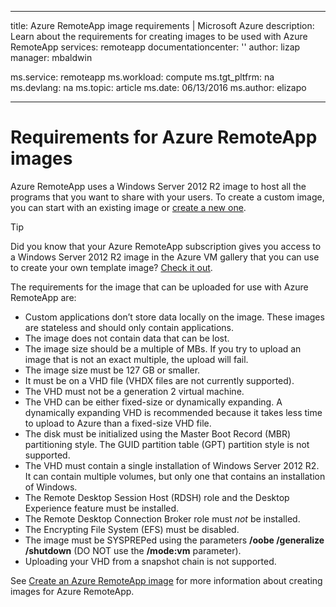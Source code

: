 
---
title: Azure RemoteApp image requirements | Microsoft Azure
description: Learn about the requirements for creating images to be used with Azure RemoteApp
services: remoteapp
documentationcenter: ''
author: lizap
manager: mbaldwin

ms.service: remoteapp
ms.workload: compute
ms.tgt_pltfrm: na
ms.devlang: na
ms.topic: article
ms.date: 06/13/2016
ms.author: elizapo

---
# Requirements for Azure RemoteApp images
Azure RemoteApp uses a Windows Server 2012 R2 image to host all the programs that you want to share with your users. To create a custom image, you can start with an existing image or [create a new one](remoteapp-create-custom-image.md).

> [!TIP]
> Did you know that your Azure RemoteApp subscription gives you access to a Windows Server 2012 R2 image in the Azure VM gallery that you can use to create your own template image? [Check it out](remoteapp-image-on-azurevm.md).  
> 
> 

The requirements for the image that can be uploaded for use with Azure RemoteApp are:

* Custom applications don’t store data locally on the image. These images are stateless and should only contain applications.
* The image does not contain data that can be lost.
* The image size should be a multiple of MBs. If you try to upload an image that is not an exact multiple, the upload will fail.
* The image size must be 127 GB or smaller.
* It must be on a VHD file (VHDX files are not currently supported).
* The VHD must not be a generation 2 virtual machine.
* The VHD can be either fixed-size or dynamically expanding. A dynamically expanding VHD is recommended because it takes less time to upload to Azure than a fixed-size VHD file.
* The disk must be initialized using the Master Boot Record (MBR) partitioning style. The GUID partition table (GPT) partition style is not supported.
* The VHD must contain a single installation of Windows Server 2012 R2. It can contain multiple volumes, but only one that contains an installation of Windows.
* The Remote Desktop Session Host (RDSH) role and the Desktop Experience feature must be installed.
* The Remote Desktop Connection Broker role must *not* be installed.
* The Encrypting File System (EFS) must be disabled.
* The image must be SYSPREPed using the parameters **/oobe /generalize /shutdown** (DO NOT use the **/mode:vm** parameter).
* Uploading your VHD from a snapshot chain is not supported.

See [Create an Azure RemoteApp image](remoteapp-imageoptions.md) for more information about creating images for Azure RemoteApp.

